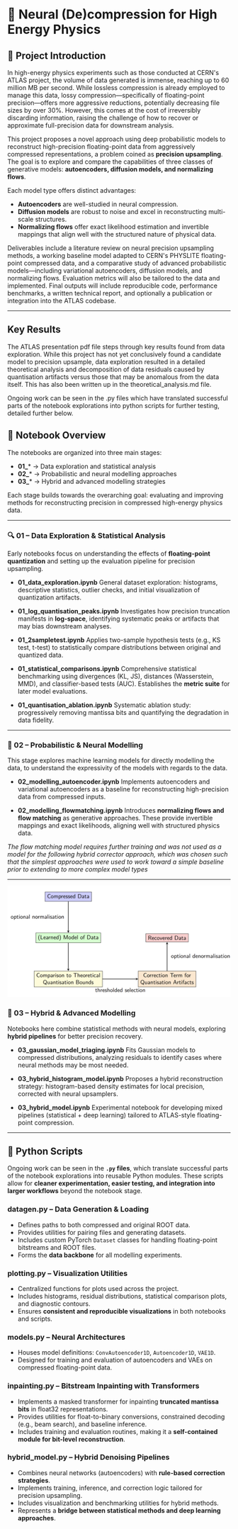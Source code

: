 # 📓 Neural (De)compression for High Energy Physics

## 🚀 Project Introduction

In high-energy physics experiments such as those conducted at CERN's ATLAS project, the volume of data generated is immense, reaching up to 60 million MB per second. While lossless compression is already employed to manage this data, lossy compression—specifically of floating-point precision—offers more aggressive reductions, potentially decreasing file sizes by over 30%. However, this comes at the cost of irreversibly discarding information, raising the challenge of how to recover or approximate full-precision data for downstream analysis.

This project proposes a novel approach using deep probabilistic models to reconstruct high-precision floating-point data from aggressively compressed representations, a problem coined as **precision upsampling**. The goal is to explore and compare the capabilities of three classes of generative models: **autoencoders, diffusion models, and normalizing flows**.

Each model type offers distinct advantages:

* **Autoencoders** are well-studied in neural compression.
* **Diffusion models** are robust to noise and excel in reconstructing multi-scale structures.
* **Normalizing flows** offer exact likelihood estimation and invertible mappings that align well with the structured nature of physical data.

Deliverables include a literature review on neural precision upsampling methods, a working baseline model adapted to CERN's PHYSLITE floating-point compressed data, and a comparative study of advanced probabilistic models—including variational autoencoders, diffusion models, and normalizing flows. Evaluation metrics will also be tailored to the data and implemented. Final outputs will include reproducible code, performance benchmarks, a written technical report, and optionally a publication or integration into the ATLAS codebase.

---
## Key Results

The ATLAS presentation pdf file steps through key results found from data exploration. While this project has not yet conclusively found a candidate model to precision upsample, data exploration resulted in a detailed theoretical analysis and decomposition of data residuals caused by quantisation artifacts versus those that may be anomalous from the data itself. This has also been written up in the theoretical_analysis.md file.

Ongoing work can be seen in the .py files which have translated successful parts of the notebook explorations into python scripts for further testing, detailed further below.

## 📂 Notebook Overview

The notebooks are organized into three main stages:

* **01\_**\* → Data exploration and statistical analysis
* **02\_**\* → Probabilistic and neural modelling approaches
* **03\_**\* → Hybrid and advanced modelling strategies

Each stage builds towards the overarching goal: evaluating and improving methods for reconstructing precision in compressed high-energy physics data.

---

### 🔍 01 – Data Exploration & Statistical Analysis

Early notebooks focus on understanding the effects of **floating-point quantization** and setting up the evaluation pipeline for precision upsampling.


* **01\_data\_exploration.ipynb**
  General dataset exploration: histograms, descriptive statistics, outlier checks, and initial visualization of quantization artifacts.

* **01\_log\_quantisation\_peaks.ipynb**
  Investigates how precision truncation manifests in **log-space**, identifying systematic peaks or artifacts that may bias downstream analyses.

* **01\_2sampletest.ipynb**
  Applies two-sample hypothesis tests (e.g., KS test, t-test) to statistically compare distributions between original and quantized data.

* **01\_statistical\_comparisons.ipynb**
  Comprehensive statistical benchmarking using divergences (KL, JS), distances (Wasserstein, MMD), and classifier-based tests (AUC). Establishes the **metric suite** for later model evaluations.

* **01\_quantisation\_ablation.ipynb**
  Systematic ablation study: progressively removing mantissa bits and quantifying the degradation in data fidelity.

---

### 🤖 02 – Probabilistic & Neural Modelling

This stage explores machine learning models for directly modelling the data, to understand the expressivity of the models with regards to the data.

* **02\_modelling\_autoencoder.ipynb**
  Implements autoencoders and variational autoencoders as a baseline for reconstructing high-precision data from compressed inputs.

* **02\_modelling\_flowmatching.ipynb**
  Introduces **normalizing flows and flow matching** as generative approaches. These provide invertible mappings and exact likelihoods, aligning well with structured physics data.

*The flow matching model requires further training and was not used as a model for the following hybrid corrector approach, which was chosen such that the simplest approaches were used to work toward a simple baseline prior to extending to more complex model types*

---

![System diagram of proposed hybrid corrector model.](figures/system_diagram.png)

### 🧩 03 – Hybrid & Advanced Modelling

Notebooks here combine statistical methods with neural models, exploring **hybrid pipelines** for better precision recovery.

* **03\_gaussian\_model\_triaging.ipynb**
  Fits Gaussian models to compressed distributions, analyzing residuals to identify cases where neural methods may be most needed.

* **03\_hybrid\_histogram\_model.ipynb**
  Proposes a hybrid reconstruction strategy: histogram-based density estimates for local precision, corrected with neural upsamplers.

* **03\_hybrid\_model.ipynb**
  Experimental notebook for developing mixed pipelines (statistical + deep learning) tailored to ATLAS-style floating-point compression.

---

## 🐍 Python Scripts

Ongoing work can be seen in the **`.py` files**, which translate successful parts of the notebook explorations into reusable Python modules. These scripts allow for **cleaner experimentation, easier testing, and integration into larger workflows** beyond the notebook stage.

### **datagen.py** – Data Generation & Loading

* Defines paths to both compressed and original ROOT data.
* Provides utilities for pairing files and generating datasets.
* Includes custom PyTorch `Dataset` classes for handling floating-point bitstreams and ROOT files.
* Forms the **data backbone** for all modelling experiments.

### **plotting.py** – Visualization Utilities

* Centralized functions for plots used across the project.
* Includes histograms, residual distributions, statistical comparison plots, and diagnostic contours.
* Ensures **consistent and reproducible visualizations** in both notebooks and scripts.

### **models.py** – Neural Architectures

* Houses model definitions: `ConvAutoencoder1D`, `Autoencoder1D`, `VAE1D`.
* Designed for training and evaluation of autoencoders and VAEs on compressed floating-point data.

### **inpainting.py** – Bitstream Inpainting with Transformers

* Implements a masked transformer for inpainting **truncated mantissa bits** in float32 representations.
* Provides utilities for float-to-binary conversions, constrained decoding (e.g., beam search), and baseline inference.
* Includes training and evaluation routines, making it a **self-contained module for bit-level reconstruction**.

### **hybrid\_model.py** – Hybrid Denoising Pipelines

* Combines neural networks (autoencoders) with **rule-based correction strategies**.
* Implements training, inference, and correction logic tailored for precision upsampling.
* Includes visualization and benchmarking utilities for hybrid methods.
* Represents a **bridge between statistical methods and deep learning approaches**.
